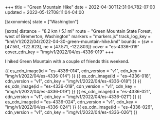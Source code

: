 +++
title = "Green Mountain Hike"
date = 2022-04-30T12:31:04.782-07:00
updated = 2022-05-12T08:11:04-04:00

[taxonomies]
state = ["Washington"]

[extra]
distance = "8.2 km / 5.1 mi"
route = "Green Mountain State Forest, west of Bremerton, Washington"
markers = "markers.js"
track_log_key = "kml/v1/2022/04/2022-04-30-green-mountain-hike.kml"
bounds = {sw = [47.551, -122.823], ne = [47.571, -122.803]}
cover = "es-4336-019"
cover_cdn_key = "img/v1/2022/04/es-4336-019"
+++

I hiked Green Mountain with a couple of friends this weekend.

<!-- more -->

{{ es_cdn_image(id = "es-4336-014", cdn_version = "v1", cdn_key = "img/v1/2022/04/es-4336-014") }}
{{ es_cdn_image(id = "es-4336-018", cdn_version = "v1", cdn_key = "img/v1/2022/04/es-4336-018") }}
{{ es_cdn_image(id = "es-4336-019", cdn_version = "v1", cdn_key = "img/v1/2022/04/es-4336-019") }}
{{ es_cdn_image(id = "es-4336-021", cdn_version = "v1", cdn_key = "img/v1/2022/04/es-4336-021") }}
{{ es_cdn_image(id = "es-4336-024", cdn_version = "v1", cdn_key = "img/v1/2022/04/es-4336-024") }}
{{ es_cdn_image(id = "es-4336-026", cdn_version = "v1", cdn_key = "img/v1/2022/04/es-4336-026") }}
